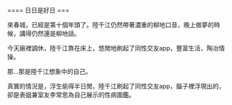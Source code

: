 ==== 日日是好日 ===

來春城，已經是第十個年頭了。陸千江仍然帶著濃重的柳地口音，晚上做夢的時候，講得仍然還是柳地話。

今天廠裡調休，陸千江靠在床上，悠閒地刷起了同性交友app，豐富生活，陶冶情操。

那...那是陸千江想象中的自己。

真實的情況是，浮生偷得半日閒，陸千江刷起了同性交友app，腦子裡浮現出的，卻是表姐兼室友李常思為自己展示的性病圖鑑。